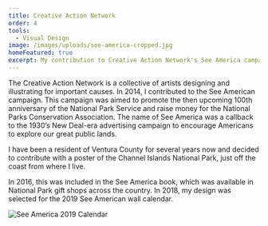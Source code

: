 ```yaml
---
title: Creative Action Network
order: 4
tools:
  - Visual Design
image: /images/uploads/see-america-cropped.jpg
homeFeatured: true
excerpt: My contribution to Creative Action Network's See America campaign.
---
```

The Creative Action Network is a collective of artists designing and illustrating for important causes. In 2014, I contributed to the See American campaign. This campaign was aimed to promote the then upcoming 100th anniversary of the National Park Service and raise money for the National Parks Conservation Association. The name of See America was a callback to the 1930’s New Deal-era advertising campaign to encourage Americans to explore our great public lands.

I have been a resident of Ventura County for several years now and decided to contribute with a poster of the Channel Islands National Park, just off the coast from where I live.

In 2016, this was included in the See America book, which was available in National Park gift shops across the country. In 2018, my design was selected for the 2019 See American wall calendar.

![See America 2019 Calendar](/images/uploads/see-america-calendar.jpg)
